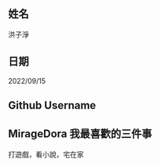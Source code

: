 姓名
------
洪子淨

日期
---
2022/09/15

Github Username
---------------
MirageDora
我最喜歡的三件事
---------------
打遊戲，看小說，宅在家
